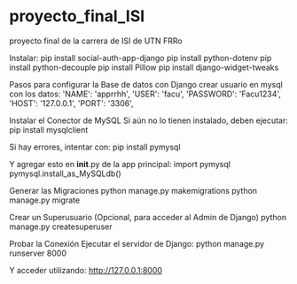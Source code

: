 # proyecto_final_ISI
proyecto final de la carrera de ISI de UTN FRRo

Instalar:
pip install social-auth-app-django
pip install python-dotenv
pip install python-decouple
pip install Pillow
pip install django-widget-tweaks


Pasos para configurar la Base de datos con Django
crear usuario en mysql con los datos:
         'NAME': 'apprrhh',
        'USER': 'facu',
        'PASSWORD': 'Facu1234',
        'HOST': '127.0.0.1',
        'PORT': '3306',
    
Instalar el Conector de MySQL
Si aún no lo tienen instalado, deben ejecutar:
    pip install mysqlclient
    
Si hay errores, intentar con:
    pip install pymysql
    
Y agregar esto en __init__.py de la app principal:
    import pymysql
    pymysql.install_as_MySQLdb()

Generar las Migraciones
    python manage.py makemigrations
    python manage.py migrate

Crear un Superusuario (Opcional, para acceder al Admin de Django)
    python manage.py createsuperuser

Probar la Conexión
Ejecutar el servidor de Django:
    python manage.py runserver 8000

Y acceder utilizando:
http://127.0.0.1:8000